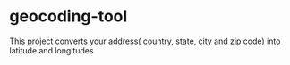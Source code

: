 # geocoding-tool
This project converts your address( country, state, city and zip code) into latitude and longitudes
